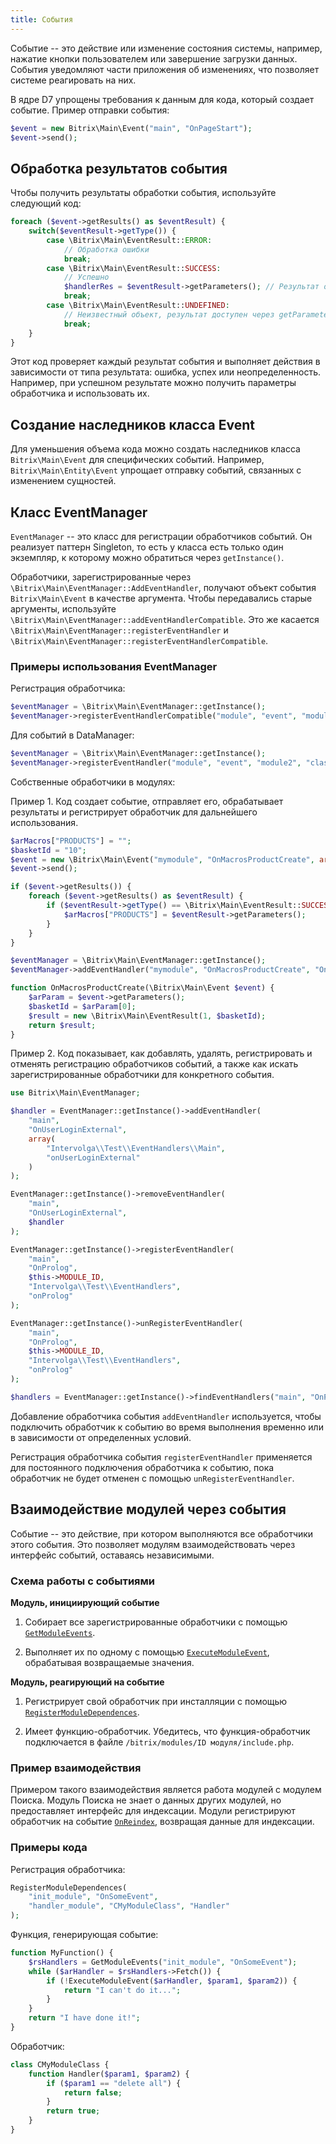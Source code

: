 ```yaml
---
title: События
---
```


Событие -- это действие или изменение состояния системы, например, нажатие кнопки пользователем или завершение загрузки данных. События уведомляют части приложения об изменениях, что позволяет системе реагировать на них.

В ядре D7 упрощены требования к данным для кода, который создает событие. Пример отправки события:

```php
$event = new Bitrix\Main\Event("main", "OnPageStart");
$event->send();
```

## Обработка результатов события

Чтобы получить результаты обработки события, используйте следующий код:

```php
foreach ($event->getResults() as $eventResult) {
    switch($eventResult->getType()) {
        case \Bitrix\Main\EventResult::ERROR:
            // Обработка ошибки
            break;
        case \Bitrix\Main\EventResult::SUCCESS:
            // Успешно
            $handlerRes = $eventResult->getParameters(); // Результат от обработчика
            break;
        case \Bitrix\Main\EventResult::UNDEFINED:
            // Неизвестный объект, результат доступен через getParameters
            break;
    }
}
```

Этот код проверяет каждый результат события и выполняет действия в зависимости от типа результата: ошибка, успех или неопределенность. Например, при успешном результате можно получить параметры обработчика и использовать их.

## Создание наследников класса Event

Для уменьшения объема кода можно создать наследников класса `Bitrix\Main\Event` для специфических событий. Например, `Bitrix\Main\Entity\Event` упрощает отправку событий, связанных с изменением сущностей.

## Класс EventManager

`EventManager` -- это класс для регистрации обработчиков событий. Он реализует паттерн Singleton, то есть у класса есть только один экземпляр, к которому можно обратиться через `getInstance()`.

Обработчики, зарегистрированные через `\Bitrix\Main\EventManager::AddEventHandler`, получают объект события `Bitrix\Main\Event` в качестве аргумента. Чтобы передавались старые аргументы, используйте `\Bitrix\Main\EventManager::addEventHandlerCompatible`. Это же касается `\Bitrix\Main\EventManager::registerEventHandler` и `\Bitrix\Main\EventManager::registerEventHandlerCompatible`.

### Примеры использования EventManager

Регистрация обработчика:

```php
$eventManager = \Bitrix\Main\EventManager::getInstance();
$eventManager->registerEventHandlerCompatible("module", "event", "module2", "class", "function");
```

Для событий в DataManager:

```php
$eventManager = \Bitrix\Main\EventManager::getInstance();
$eventManager->registerEventHandler("module", "event", "module2", "class", "function");
```

Собственные обработчики в модулях:

Пример 1. Код создает событие, отправляет его, обрабатывает результаты и регистрирует обработчик для дальнейшего использования.

```php
$arMacros["PRODUCTS"] = "";
$basketId = "10";
$event = new \Bitrix\Main\Event("mymodule", "OnMacrosProductCreate", array($basketId));
$event->send();

if ($event->getResults()) {
    foreach ($event->getResults() as $eventResult) {
        if ($eventResult->getType() == \Bitrix\Main\EventResult::SUCCESS) {
            $arMacros["PRODUCTS"] = $eventResult->getParameters();
        }
    }
}

$eventManager = \Bitrix\Main\EventManager::getInstance();
$eventManager->addEventHandler("mymodule", "OnMacrosProductCreate", "OnMacrosProductCreate");

function OnMacrosProductCreate(\Bitrix\Main\Event $event) {
    $arParam = $event->getParameters();
    $basketId = $arParam[0];
    $result = new \Bitrix\Main\EventResult(1, $basketId);
    return $result;
}
```

Пример 2. Код показывает, как добавлять, удалять, регистрировать и отменять регистрацию обработчиков событий, а также как искать зарегистрированные обработчики для конкретного события.

```php
use Bitrix\Main\EventManager;

$handler = EventManager::getInstance()->addEventHandler(
    "main",
    "OnUserLoginExternal",
    array(
        "Intervolga\\Test\\EventHandlers\\Main",
        "onUserLoginExternal"
    )
);

EventManager::getInstance()->removeEventHandler(
    "main",
    "OnUserLoginExternal",
    $handler
);

EventManager::getInstance()->registerEventHandler(
    "main",
    "OnProlog",
    $this->MODULE_ID,
    "Intervolga\\Test\\EventHandlers",
    "onProlog"
);

EventManager::getInstance()->unRegisterEventHandler(
    "main",
    "OnProlog",
    $this->MODULE_ID,
    "Intervolga\\Test\\EventHandlers",
    "onProlog"
);

$handlers = EventManager::getInstance()->findEventHandlers("main", "OnProlog"); 
```

Добавление обработчика события `addEventHandler` используется, чтобы подключить обработчик к событию во время выполнения временно или в зависимости от определенных условий.

Регистрация обработчика события `registerEventHandler` применяется для постоянного подключения обработчика к событию, пока обработчик не будет отменен с помощью `unRegisterEventHandler`.

## Взаимодействие модулей через события

Событие -- это действие, при котором выполняются все обработчики этого события. Это позволяет модулям взаимодействовать через интерфейс событий, оставаясь независимыми.

### Схема работы с событиями

**Модуль, инициирующий событие**

1. Собирает все зарегистрированные обработчики с помощью [`GetModuleEvents`](http://dev.1c-bitrix.ru/api_help/main/functions/module/getmoduleevents.php).

2. Выполняет их по одному с помощью [`ExecuteModuleEvent`](http://dev.1c-bitrix.ru/api_help/main/functions/module/executemoduleevent.php), обрабатывая возвращаемые значения.

**Модуль, реагирующий на событие**

1. Регистрирует свой обработчик при инсталляции с помощью [`RegisterModuleDependences`](http://dev.1c-bitrix.ru/api_help/main/functions/module/registermoduledependences.php).

2. Имеет функцию-обработчик. Убедитесь, что функция-обработчик подключается в файле `/bitrix/modules/ID модуля/include.php`.

### Пример взаимодействия

Примером такого взаимодействия является работа модулей с модулем Поиска. Модуль Поиска не знает о данных других модулей, но предоставляет интерфейс для индексации. Модули регистрируют обработчик на событие [`OnReindex`](http://dev.1c-bitrix.ru/api_help/search/events/onreindex.php), возвращая данные для индексации.

### Примеры кода

Регистрация обработчика:

```php
RegisterModuleDependences(
    "init_module", "OnSomeEvent",
    "handler_module", "CMyModuleClass", "Handler"
);
```

Функция, генерирующая событие:

```php
function MyFunction() {
    $rsHandlers = GetModuleEvents("init_module", "OnSomeEvent");
    while ($arHandler = $rsHandlers->Fetch()) {
        if (!ExecuteModuleEvent($arHandler, $param1, $param2)) {
            return "I can't do it...";
        }
    }
    return "I have done it!";
}
```

Обработчик:

```php
class CMyModuleClass {
    function Handler($param1, $param2) {
        if ($param1 == "delete all") {
            return false;
        }
        return true;
    }
}
```
